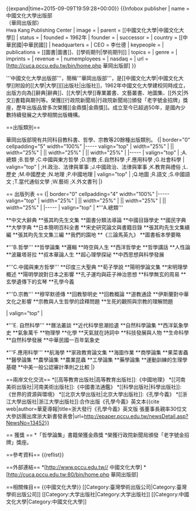 {{expand|time=2015-09-09T19:59:28+00:00}}
{{Infobox publisher
| name        = 中國文化大學出版部<br>（華岡出版部）<br><span style="font-size:10pt;">Hwa Kang Publishing Center </span>
| image        = 
| parent       = [[中國文化大學|中國文化大學]]
| status       =
| founded      = 1962年
| founder      =
| successor    =
| country      = [[中華民國|中華民國]]
| headquarters = 
| CEO          = 李仕德
| keypeople    =
| publications = [[圖書|圖書]]、[[學術期刊|學術期刊]]
| topics       =
| genre        =
| imprints     = 
| revenue      =
| numemployees = 
| nasdaq       =
| url          = [http://cuca.pccu.edu.tw/bin/home.php 華岡出版部]
}}

'''中國文化大學出版部'''，簡稱'''華岡出版部'''，是[[中國文化大學|中國文化大學]]附設的[[大學|大學]][[出版社|出版社]]，1962年中國文化大學建校同時成立，出版方向為[[辭典|辭典]]、[[大學|大學]]專業叢書、文藝叢書、地圖集、[[外文|外文]]書籍與期刊等。榮獲[[行政院新聞局|行政院新聞局]]頒發「老字號金招牌」獎座，歷年出版品曾多次榮獲[[金鼎獎|金鼎獎]]。成立至今已超過50年，是國內少數持續發展之大學相關出版機構。

==出版類別==

華岡出版部現有共同科目教科書、哲學、宗教等20餘種出版類別。
{| border="0" cellpadding="5" width="100%"
|----- valign="top"
| width="25%" | || width="25%" |  || width="25%" |  || width="25%" |
|-----
| valign="top" |
;A.總類
;B.哲學
;C.中國與東方哲學
;D.宗教
;E.自然科學
;F.應用科學
;G.社會科學
| valign="top" |
;H.政治、法律與軍事
;J.中國政治、法律與軍事
;K.教育與禮俗
;L.歷史
;M.中國歷史
;N.地理
;P.中國地理
| valign="top" |
;Q.地圖
;R.語文
;S.中國語文
;T.當代通俗文學
;W.藝術
;X.外文書刊
|}

== 出版列表 ==
{| border="0" cellpadding="4" width="100%"
|----- valign="top"
| width="25%" | || width="25%" |  || width="25%" |  || width="25%" |
|-----
| valign="top" |
*'''A.總類'''

**中文大辭典
**張其昀先生文集
**圖書分類法導論 
**中國目錄學史
**國民字典
**大學字典
**日本簡明百科全書
**宋史研究論文與書籍目錄
**張其昀先生文集續編
**張其昀先生文集三編
**我們的園地
**《三論馬英九》
**圖書板本學要略

*'''B.哲學'''
**哲學論集
**邏輯
**時空與人生
**西洋哲學史
**哲學講話
**人性論
**波羅塔哥拉
**叔本華論人生
**超心理學探祕
**中西思想與科學發展

*'''C.中國與東方哲學'''
**印度三大聖典
**荀子學說
**陽明學論文集
**宋明理學概述
**陽明學說對日本之影響
**孔子運均與莊子神治思想
**科學無玄的周易
**玄學遺傳下的玄琴
**孔學今義

*'''D.宗教'''
**穆罕默德傳
**回教黎明史
**回教概論
**道教通詮
**伊斯蘭對中華文化之影響
**宗教與人生哲學的詮釋問題
**生死的觀照與宗教的理解問題

| valign="top" |

*'''E. 自然科學'''
**曆法叢談
**近代科學思潮拾遺
**自然科學論集
**西洋氣象學史
**氣象萬千
**物理學
**化學
**天氣就在詩詞中
**科技發展與人物
**生命科學
**自然科學發展
**中華民國一百年氣象史

*'''F.應用科學'''
**航海學
**家政教育論文集
**海圖作業
**商學論集
**果菜害蟲
**醫學論集
**農學論集
**農業昆蟲
**工學論集
**藥學論集
**運動訓練的生理學基礎
**中美一般公認審計準則之比較
|}

==兩岸文化交流==
*[[高等教育出版社|高等教育出版社]]:《中國地理》
*[[河南美術出版社|河南美術出版社]]:《中國書法通鑑》
*[[科學出版社|科學出版社]]:《世界的資源與環境》
*[[北京大學出版社|北京大學出版社]]:《孔學今義》
*[[浙江大學出版社|浙江大學出版社]]:合作出版《孔學今義》英文本<ref>{{cite web|author=華夏導報|title=浙大發行《孔學今義》英文版 張董事長親率30位文大參訪團出席浙大新書發表會|url=http://epaper.pccu.edu.tw/newsDetail.asp?NewsNo=13452}}</ref>

== 獲獎 ==
*「哲學論集」書籍榮獲金鼎獎
*榮獲行政院新聞局頒發「老字號金招牌」獎座。

==參考資料==
{{reflist}}

==外部連結==
*[http://www.pccu.edu.tw// 中國文化大學]
*[http://cuca.pccu.edu.tw:80/bin/home.php 華岡出版部]

==相關條目==
{{中國文化大學}}
[[Category:臺灣學術出版公司|Category:臺灣學術出版公司]]
[[Category:大学出版社|Category:大学出版社]]
[[Category:中國文化大學|Category:中國文化大學]]